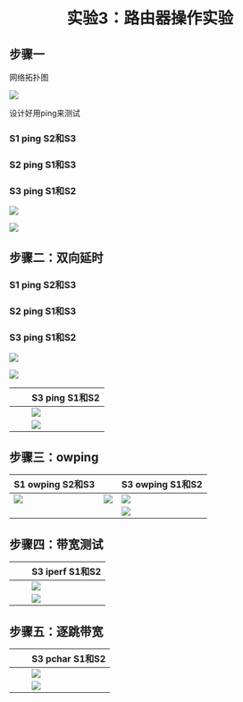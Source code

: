 <div>
<center> 
<h1>
实验3：路由器操作实验
</h1>
</center>
</div>

## 步骤一

网络拓扑图

![](C:\Users\ligeo\Desktop\Y4S1\网络管理《王继龙》\assets\2021-12-02-13-30-03-image.png)

设计好用ping来测试

### S1 ping S2和S3

### S2 ping S1和S3

### S3 ping S1和S2

![](C:\Users\ligeo\Desktop\Y4S1\网络管理《王继龙》\assets\2021-12-02-13-31-55-image.png)

![](C:\Users\ligeo\Desktop\Y4S1\网络管理《王继龙》\assets\2021-12-02-13-32-13-image.png)



## 步骤二：双向延时

### S1 ping S2和S3

### S2 ping S1和S3

### S3 ping S1和S2

![](C:\Users\ligeo\Desktop\Y4S1\网络管理《王继龙》\assets\2021-12-02-13-34-24-image.png)

![](C:\Users\ligeo\Desktop\Y4S1\网络管理《王继龙》\assets\2021-12-02-13-34-57-image.png)

|     |     | S3 ping S1和S2                                                                   |
| --- | --- | ------------------------------------------------------------------------------- |
|     |     | ![](C:\Users\ligeo\Desktop\Y4S1\网络管理《王继龙》\assets\2021-12-02-13-34-24-image.png) |
|     |     | ![](C:\Users\ligeo\Desktop\Y4S1\网络管理《王继龙》\assets\2021-12-02-13-34-57-image.png) |

## 步骤三：owping

| S1 owping S2和S3                                                                 |                                                                                 | S3 owping S1和S2                                                                 |
| ------------------------------------------------------------------------------- | ------------------------------------------------------------------------------- | ------------------------------------------------------------------------------- |
| ![](C:\Users\ligeo\Desktop\Y4S1\网络管理《王继龙》\assets\2021-12-02-13-40-32-image.png) | ![](C:\Users\ligeo\Desktop\Y4S1\网络管理《王继龙》\assets\2021-12-02-13-41-51-image.png) | ![](C:\Users\ligeo\Desktop\Y4S1\网络管理《王继龙》\assets\2021-12-02-13-35-58-image.png) |
|                                                                                 |                                                                                 | ![](C:\Users\ligeo\Desktop\Y4S1\网络管理《王继龙》\assets\2021-12-02-13-36-10-image.png) |

## 步骤四：带宽测试

|     |     | S3 iperf S1和S2                                                                  |
| --- | --- | ------------------------------------------------------------------------------- |
|     |     | ![](C:\Users\ligeo\Desktop\Y4S1\网络管理《王继龙》\assets\2021-12-02-13-37-41-image.png) |
|     |     | ![](C:\Users\ligeo\Desktop\Y4S1\网络管理《王继龙》\assets\2021-12-02-13-37-48-image.png) |

## 步骤五：逐跳带宽

|     |     | S3 pchar S1和S2                                                                  |
| --- | --- | ------------------------------------------------------------------------------- |
|     |     | ![](C:\Users\ligeo\Desktop\Y4S1\网络管理《王继龙》\assets\2021-12-02-13-39-04-image.png) |
|     |     | ![](C:\Users\ligeo\Desktop\Y4S1\网络管理《王继龙》\assets\2021-12-02-13-39-18-image.png) |
